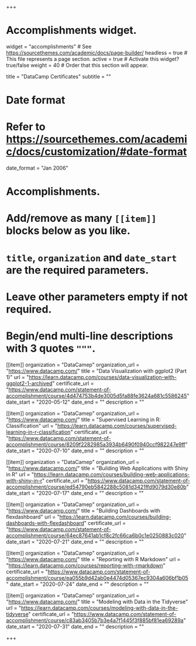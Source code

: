 +++
# Accomplishments widget.
widget = "accomplishments"  # See https://sourcethemes.com/academic/docs/page-builder/
headless = true  # This file represents a page section.
active = true  # Activate this widget? true/false
weight = 40  # Order that this section will appear.

title = "DataCamp Certificates"
subtitle = ""

# Date format
#   Refer to https://sourcethemes.com/academic/docs/customization/#date-format
date_format = "Jan 2006"

# Accomplishments.
#   Add/remove as many `[[item]]` blocks below as you like.
#   `title`, `organization` and `date_start` are the required parameters.
#   Leave other parameters empty if not required.
#   Begin/end multi-line descriptions with 3 quotes `"""`.
  
[[item]]
  organization = "DataCamep"
  organization_url = "https://www.datacamp.com/"
  title = "Data Visualization with ggplot2 (Part 1)"
  url = "https://learn.datacamp.com/courses/data-visualization-with-ggplot2-1-archived"
  certificate_url = "https://www.datacamp.com/statement-of-accomplishment/course/4d474753b4de3005d5fa88fe3624a681c5586245"
  date_start = "2020-05-12"
  date_end = ""
  description = ""

[[item]]
  organization = "DataCamep"
  organization_url = "https://www.datacamp.com/"
  title = "Supervised Learning in R: Classification"
  url = "https://learn.datacamp.com/courses/supervised-learning-in-r-classification"
  certificate_url = "https://www.datacamp.com/statement-of-accomplishment/course/8209f2282985a3934b6490f0940ccf982247e9ff"
  date_start = "2020-07-10"
  date_end = ""
  description = ""
  
[[item]]
  organization = "DataCamep"
  organization_url = "https://www.datacamp.com/"
  title = "Building Web Applications with Shiny in R"
  url = "https://learn.datacamp.com/courses/building-web-applications-with-shiny-in-r"
  certificate_url = "https://www.datacamp.com/statement-of-accomplishment/course/ed54790eb5842288c5081d3421ffd9079d30e80b"
  date_start = "2020-07-17"
  date_end = ""
  description = ""

[[item]]
  organization = "DataCamep"
  organization_url = "https://www.datacamp.com/"
  title = "Building Dashboards with flexdashboard"
  url = "https://learn.datacamp.com/courses/building-dashboards-with-flexdashboard"
  certificate_url = "https://www.datacamp.com/statement-of-accomplishment/course/64ec87641ab1cf8c2fc66ca6b0c1e0250883c020"
  date_start = "2020-07-21"
  date_end = ""
  description = ""

[[item]]
  organization = "DataCamep"
  organization_url = "https://www.datacamp.com/"
  title = "Reporting with R Markdown"
  url = "https://learn.datacamp.com/courses/reporting-with-rmarkdown"
  certificate_url = "https://www.datacamp.com/statement-of-accomplishment/course/ea055b9d42ab0e4474d05367ec9304a606bf1b05"
  date_start = "2020-07-24"
  date_end = ""
  description = ""  

[[item]]
  organization = "DataCamep"
  organization_url = "https://www.datacamp.com/"
  title = "Modeling with Data in the Tidyverse"
  url = "https://learn.datacamp.com/courses/modeling-with-data-in-the-tidyverse"
  certificate_url = "https://www.datacamp.com/statement-of-accomplishment/course/c83ab3405b7b3e4a7f1445f3f885bf81ea69289a"
  date_start = "2020-07-31"
  date_end = ""
  description = ""



+++
